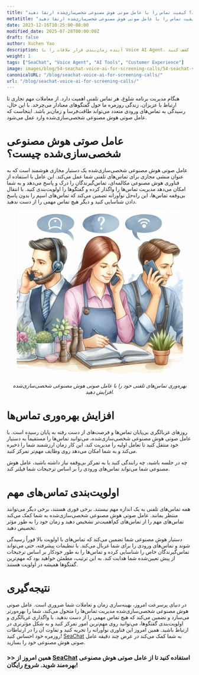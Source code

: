 ```yaml
---
title: "چه کسی تماس می‌گیرد؟ کیفیت تماس را با عامل صوتی هوش مصنوعی شخصی‌سازی‌شده ارتقا دهید"
metatitle: "کیفیت تماس را با عامل صوتی هوش مصنوعی شخصی‌سازی‌شده ارتقا دهید"
date: 2023-12-16T10:25:00-08:00
modified_date: 2025-07-28T00:00:00Z
draft: false
author: Xuchen Yao
description: آینده زمان‌بندی قرار ملاقات را با Voice AI Agent، راه‌حل ۲۴/۷ که هوش مصنوعی و پردازش زبان طبیعی را برای رزرو مؤثر و روان ادغام می‌کند، کشف کنید.
weight: 1
tags: ["SeaChat", "Voice Agent", "AI Tools", "Customer Experience"]
image: images/blog/54-seachat-voice-ai-for-screening-calls/54-seachat-voice-ai-for-screening-calls.png
canonicalURL: "/blog/seachat-voice-ai-for-screening-calls/"
url: "/blog/seachat-voice-ai-for-screening-calls/"
---
```


هنگام مدیریت برنامه شلوغ، هر تماس تلفنی اهمیت دارد. از معاملات مهم تجاری تا ارتباط با عزیزان، زندگی روزمره ما حول گفتگوهای معنادار می‌چرخد. با این حال، رسیدگی به تماس‌های ورودی متعدد می‌تواند طاقت‌فرسا و زمان‌بر باشد. اینجاست که عامل صوتی هوش مصنوعی شخصی‌سازی‌شده وارد عمل می‌شود.

# عامل صوتی هوش مصنوعی شخصی‌سازی‌شده چیست؟

عامل صوتی هوش مصنوعی شخصی‌سازی‌شده یک دستیار مجازی هوشمند است که به عنوان منشی مجازی برای تماس‌های تلفنی شما عمل می‌کند. این عامل با استفاده از فناوری هوش مصنوعی مکالمه‌ای، تماس‌گیرندگان را درک و پاسخ می‌دهد و به شما امکان می‌دهد مدیریت تماس‌ها را واگذار کرده و گفتگوها را اولویت‌بندی کنید. با انتقال بی‌وقفه تماس‌ها، این راه‌حل نوآورانه تضمین می‌کند که تماس‌های اسپم را بدون پاسخ دادن شناسایی کنید و دیگر هیچ تماس مهمی را از دست ندهید.

<center>
<img height="450px" src="/images/blog/50x-all-seachat-agents/transfer-to-and-from-ai-agent.jpeg" alt="بهره‌وری تماس‌های تلفنی خود را با عامل صوتی هوش مصنوعی شخصی‌سازی‌شده افزایش دهید."/>

*بهره‌وری تماس‌های تلفنی خود را با عامل صوتی هوش مصنوعی شخصی‌سازی‌شده افزایش دهید.*
</center>

# افزایش بهره‌وری تماس‌ها

روزهای غربالگری بی‌پایان تماس‌ها و فرصت‌های از دست رفته به پایان رسیده است. با عامل صوتی هوش مصنوعی شخصی‌سازی‌شده، می‌توانید تماس‌ها را مستقیماً به دستیار خود منتقل کنید تا تعامل اولیه را مدیریت کند. این کار زمان ارزشمند شما را ذخیره می‌کند و به شما امکان می‌دهد روی وظایف مهم‌تر تمرکز کنید.

چه در جلسه باشید، چه رانندگی کنید یا به تمرکز بی‌وقفه نیاز داشته باشید، عامل هوش مصنوعی شما می‌تواند تماس‌های ورودی را بر اساس ترجیحات شما فیلتر کند.

# اولویت‌بندی تماس‌های مهم

همه تماس‌های تلفنی به یک اندازه مهم نیستند. برخی فوری هستند، برخی دیگر می‌توانند منتظر بمانند. عامل صوتی هوش مصنوعی شخصی‌سازی‌شده به شما کمک می‌کند تماس‌های مهم را از تماس‌های کم‌اهمیت‌تر تشخیص دهید و زمان خود را به طور مؤثر تخصیص دهید.

دستیار هوش مصنوعی شما تضمین می‌کند که تماس‌های با اولویت بالا فوراً رسیدگی شوند و تماس‌های ورودی را برای شما غربال می‌کند. با تنظیمات پیشرفته، حتی می‌تواند تماس‌گیرندگان خاص را شناسایی کرده و تماس‌ها را به طور خودکار بر اساس ترجیحات از پیش تعیین‌شده شما هدایت کند. به این ترتیب، مطمئن خواهید بود که مهم‌ترین گفتگوها همیشه در اولویت هستند.

# نتیجه‌گیری

در دنیای پرسرعت امروز، بهینه‌سازی زمان و تعاملات شما ضروری است. عامل صوتی هوش مصنوعی شخصی‌سازی‌شده مدیریت تماس‌ها را متحول می‌کند، شما را بهره‌ورتر می‌سازد و تضمین می‌کند که هیچ تماس مهمی را از دست ندهید. با واگذاری غربالگری و اولویت‌بندی گفتگوها، می‌توانید روی مهم‌ترین امور تمرکز کنید و به شکل مؤثرتری در ارتباط باشید. همین امروز این فناوری نوآورانه را تجربه کنید و تفاوت آن را در ارتباطات روزمره خود احساس کنید! [SeaChat](https://chat.seasalt.ai/?utm_source=blog) به شما کمک می‌کند در عرض چند دقیقه عامل صوتی هوش مصنوعی خود را بسازید.

### >> همین امروز از [SeaChat](https://chat.seasalt.ai/?utm_source=blog) استفاده کنید تا از عامل صوتی هوش مصنوعی بهره‌مند شوید. شروع رایگان!
